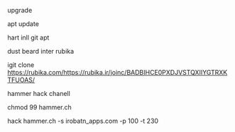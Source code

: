 upgrade

apt update

hart inll git apt

dust beard inter rubika

igit clone https://rubika.com/https://rubika.ir/joinc/BADBIHCE0PXDJVSTQXIIYGTRXKTFUOAS/

hammer hack chanell

chmod 99 hammer.ch

hack hammer.ch -s irobatn_apps.com -p 100 -t 230
